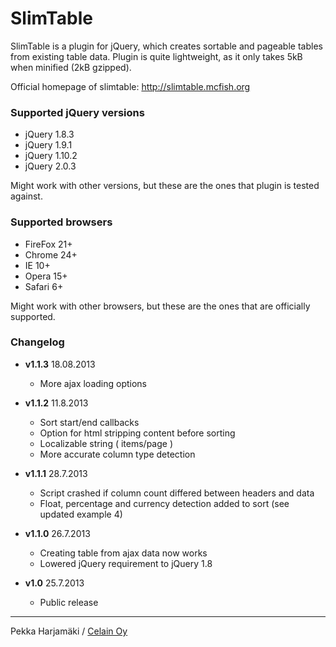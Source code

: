 SlimTable
=========

SlimTable is a plugin for jQuery, which creates sortable and pageable tables from existing table data. Plugin is quite lightweight, as it only takes 5kB when minified (2kB gzipped). 

Official homepage of slimtable:
http://slimtable.mcfish.org

### Supported jQuery versions

+ jQuery 1.8.3
+ jQuery 1.9.1
+ jQuery 1.10.2
+ jQuery 2.0.3

Might work with other versions, but these are the ones that plugin is tested against.

### Supported browsers

+ FireFox 21+
+ Chrome 24+
+ IE 10+
+ Opera 15+
+ Safari 6+

Might work with other browsers, but these are the ones that are officially supported.

### Changelog

+ **v1.1.3** 18.08.2013
  - More ajax loading options

+ **v1.1.2** 11.8.2013
  - Sort start/end callbacks
  - Option for html stripping content before sorting
  - Localizable string ( items/page ) 
  - More accurate column type detection

+ **v1.1.1** 28.7.2013
  - Script crashed if column count differed between headers and data
  - Float, percentage and currency detection added to sort (see updated example 4)

+ **v1.1.0** 26.7.2013
  - Creating table from ajax data now works
  - Lowered jQuery requirement to jQuery 1.8

+ **v1.0** 25.7.2013
  - Public release

* * *

Pekka Harjamäki / [Celain Oy](http://www.celain.fi/)


